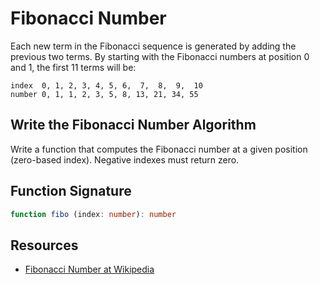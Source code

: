 # Fibonacci Number

Each new term in the Fibonacci sequence is generated by adding the previous two terms.
By starting with the Fibonacci numbers at position 0 and 1, the first 11 terms will be:

```
index  0, 1, 2, 3, 4, 5, 6,  7,  8,  9,  10
number 0, 1, 1, 2, 3, 5, 8, 13, 21, 34, 55
```

## Write the Fibonacci Number Algorithm

Write a function that computes the Fibonacci number at a given position (zero-based
index). Negative indexes must return zero.

## Function Signature

```typescript
function fibo (index: number): number
```

## Resources

- [Fibonacci Number at Wikipedia][0]

[0]: https://en.wikipedia.org/wiki/Fibonacci_number
